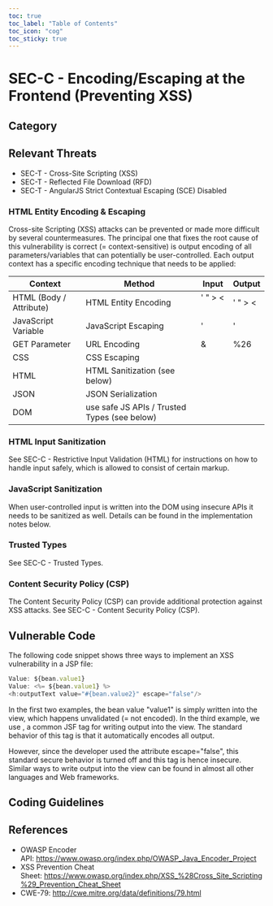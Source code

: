```yaml
---
toc: true
toc_label: "Table of Contents"
toc_icon: "cog"
toc_sticky: true
---
```


# SEC-C - Encoding/Escaping at the Frontend (Preventing XSS)

## Category

## Relevant Threats
* SEC-T - Cross-Site Scripting (XSS)
* SEC-T - Reflected File Download (RFD)
* SEC-T - AngularJS Strict Contextual Escaping (SCE) Disabled

### HTML Entity Encoding & Escaping
Cross-site Scripting (XSS) attacks can be prevented or made more difficult by several countermeasures. The principal one that fixes the root cause of this vulnerability is correct (= context-sensitive) is output encoding of all parameters/variables that can potentially be user-controlled. Each output context has a specific encoding technique that needs to be applied:

|  Context  | Method | Input | Output |
| ------------- | ------------- | ------------- | ------------- |
| HTML (Body / Attribute)  | HTML Entity Encoding  | '  "  >  <  | &#x27; &#x22; &#x3E; &#x3C; |
| JavaScript Variable  | JavaScript Escaping | ' | \' |
| GET Parameter | URL Encoding | & | %26 |
| CSS | CSS Escaping | | |
| HTML | HTML Sanitization (see below) | | |
| JSON | JSON Serialization | | |
| DOM | use safe JS APIs / Trusted Types (see below) | | |

### HTML Input Sanitization
See SEC-C - Restrictive Input Validation (HTML) for instructions on how to handle input safely, which is allowed to consist of certain markup.

### JavaScript Sanitization
When user-controlled input is written into the DOM using insecure APIs it needs to be sanitized as well. Details can be found in the implementation notes below. 

### Trusted Types
See SEC-C - Trusted Types.

### Content Security Policy (CSP)
The Content Security Policy (CSP) can provide additional protection against XSS attacks. See SEC-C - Content Security Policy (CSP).

## Vulnerable Code 
The following code snippet shows three ways to implement an XSS vulnerability in a JSP file:

```js
Value: ${bean.value1}
Value: <%= ${bean.value1} %>
<h:outputText value="#{bean.value2}" escape="false"/>

```

In the first two examples, the bean value "value1" is simply written into the view, which happens unvalidated (= not encoded). In the third example, we use <outputText>, a common JSF tag for writing output into the view. The standard behavior of this tag is that it automatically encodes all output.

However, since the developer used the attribute escape="false", this standard secure behavior is turned off and this tag is hence insecure. Similar ways to write output into the view can be found in almost all other languages and Web frameworks.

## Coding Guidelines


## References
* OWASP Encoder API: https://www.owasp.org/index.php/OWASP_Java_Encoder_Project
* XSS Prevention Cheat Sheet: https://www.owasp.org/index.php/XSS_%28Cross_Site_Scripting%29_Prevention_Cheat_Sheet
* CWE-79: http://cwe.mitre.org/data/definitions/79.html
